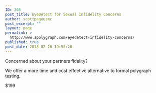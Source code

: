 ```yaml
---
ID: 205
post_title: EyeDetect for Sexual Infidelity Concerns
author: scottpageusmc
post_excerpt: ""
layout: page
permalink: >
  http://www.apolygraph.com/eyedetect-infidelity-concerns/
published: true
post_date: 2018-02-26 19:55:20
---
```

Concerned about your partners fidelity?

We offer a more time and cost effective alternative to formal polygraph testing.

$199

&nbsp;